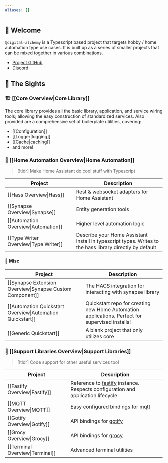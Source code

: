 ```yaml
---
aliases: []
---
```

## 👋 Welcome

`@digital-alchemy` is a Typescript based project that targets hobby / home automation type use cases. It is built up as a series of smaller projects that can be mixed together in various combinations.

- [Project GitHub](https://github.com/Digital-Alchemy-TS)
- [Discord](https://discord.com/invite/mtWHk36upW)

## 📇 The Sights

### 🏗 [[Core Overview|Core Library]]

The core library provides all the basic library, application, and service wiring tools; allowing the easy construction of standardized services. Also provided are a comprehensive set of boilerplate utilities, covering:

- [[Configuration]]
- [[Logger|logging]]
- [[Cache|caching]]
- and more!
### 🏡 [[Home Automation Overview|Home Automation]]

> [!tldr] 
> Make Home Assistant do cool stuff with Typescript

| Project                               | Description                                                                                              |
| ------------------------------------- | -------------------------------------------------------------------------------------------------------- |
| [[Hass Overview\|Hass]]               | Rest & websocket adapters for Home Assistant                                                             |
| [[Synapse Overview\|Synapse]]         | Entity generation tools                                                                                  |
| [[Automation Overview\|Automation]]   | Higher level automation logic                                                                            |
| [[Type Writer Overview\|Type Writer]] | Describe your Home Assistant install in typescript types. Writes to the hass library directly by default |
#### 🥏 Misc
| Project                                                   | Description                                                                                     |
| --------------------------------------------------------- | ----------------------------------------------------------------------------------------------- |
| [[Synapse Extension Overview\|Synapse Custom Component]]  | The HACS integration for interacting with synapse library                                       |
| [[Automation Quickstart Overview\|Automation Quickstart]] | Quickstart repo for creating new Home Automation applications. Perfect for supervised installs! |
| [[Generic Quickstart]]                                    | A blank project that only utilizes core                                                         |

### 💼 [[Support Libraries Overview|Support Libraries]]

> [!tldr] 
 Code support for other useful services too!

| Project                         | Description                                                                                             |
| ------------------------------- | ------------------------------------------------------------------------------------------------------- |
| [[Fastify Overview\|Fastify]]   | Reference to [fastify](https://fastify.dev/) instance. Respects configuration and application lifecycle |
| [[MQTT Overview\|MQTT]]         | Easy configured bindings for [mqtt](https://www.npmjs.com/package/mqtt)                                 |
| [[Gotify Overview\|Gotify]]     | API bindings for [gotify](https://gotify.net/)                                                          |
| [[Grocy Overview\|Grocy]]       | API bindings for [grocy](https://grocy.info/)                                                           |
| [[Terminal Overview\|Terminal]] | Advanced terminal utilities                                                                             |
